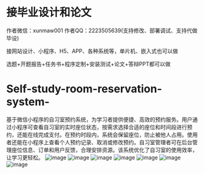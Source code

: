 # 接毕业设计和论文
作者微信：xunmaw001  作者QQ：2223505639(支持修改、部署调试、支持代做毕设)

接网站设计、小程序、H5、APP、各种系统等，单片机、嵌入式也可以做

选题+开题报告+任务书+程序定制+安装测试+论文+答辩PPT都可以做
# Self-study-room-reservation-system-
基于微信小程序的自习室预约系统，为学习者提供便捷、高效的预约服务。用户通过小程序可查看自习室的实时座位状态，按需求选择合适的座位和时间段进行预约，还能在线完成支付。在预约时段内，系统会保留座位，防止被他人占用。使用者还能在小程序上查看个人预约记录、取消或修改预约。自习室管理者可在后台管理座位信息、订单和用户反馈，合理安排资源。该系统优化了自习室的使用效率，让学习更轻松。 
![image](https://github.com/user-attachments/assets/3fdf6b8e-908a-4aaa-a6af-66b30f893ff1)
![image](https://github.com/user-attachments/assets/a331582c-c21c-4381-98d1-61174c1b8ca9)
![image](https://github.com/user-attachments/assets/6cf0e841-9b63-4d54-881f-80c66b60290c)
![image](https://github.com/user-attachments/assets/1ae0fb6e-62d3-4290-acdd-4ff435d2e331)
![image](https://github.com/user-attachments/assets/d8811abf-8e0c-4943-a44a-cdf7db1003e5)
![image](https://github.com/user-attachments/assets/46401814-7033-4681-8e76-28a3f251388c)
![image](https://github.com/user-attachments/assets/67d3c654-d367-4a18-a042-2f5785af198d)
